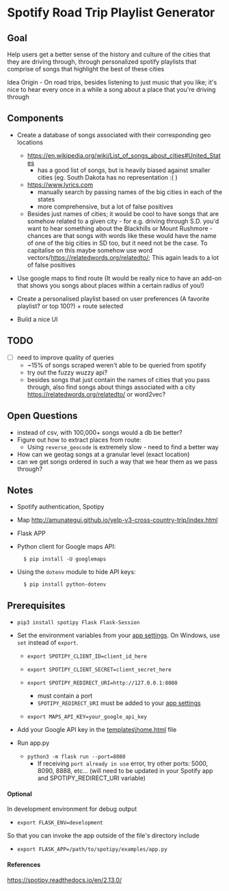 # Spotify Road Trip Playlist Generator

## Goal
Help users get a better sense of the history and culture of the cities that they are driving through, through personalized spotify playlists that comprise of songs that highlight the best of these cities


Idea Origin - On road trips, besides listening to just music that you like; it's nice to hear every once in a while a song about a place that you're driving through


## Components

* Create a database of songs associated with their corresponding geo locations 
   - https://en.wikipedia.org/wiki/List_of_songs_about_cities#United_States
      * has a good list of songs, but is heavily biased against smaller cities (eg. South Dakota has no representation :( )
   - https://www.lyrics.com
      * manually search by passing names of the big cities in each of the states
      * more comprehensive, but a lot of false positives
   - Besides just names of cities; it would be cool to have songs that are somehow related to a given city - for e.g. driving through S.D. you'd want to hear something about the Blackhills or Mount Rushmore - chances are that songs with words like these would have the name of one of the big cities in SD too, but it need not be the case. To capitalise on this maybe somehow use word vectors/https://relatedwords.org/relatedto/; This again leads to a lot of false positives

* Use google maps to find route (It would be really nice to have an add-on that shows you songs about places within a certain radius of you!)

* Create a personalised playlist based on user preferences (A favorite playlist? or top 100?) + route selected

* Build a nice UI
## TODO
* [ ] need to improve quality of queries
    * ~15% of songs scraped weren't able to be queried from spotify
    * try out the fuzzy wuzzy api?
    * besides songs that just contain the names of cities that you pass through, also find songs about things associated with a city
    https://relatedwords.org/relatedto/ or word2vec?

## Open Questions
* instead of csv, with 100,000+ songs would a db be better?
* Figure out how to extract places from route:
    * Using `reverse_geocode` is extremely slow - need to find a better way
* How can we geotag songs at a granular level (exact location)
* can we get songs ordered in such a way that we hear them as we pass through?

## Notes
* Spotify authentication, Spotipy

* Map
http://amunategui.github.io/yelp-v3-cross-country-trip/index.html

* Flask APP

* Python client for Google maps API: 

        $ pip install -U googlemaps

* Using the `dotenv` module to hide API keys:

        $ pip install python-dotenv

## Prerequisites

- `pip3 install spotipy Flask Flask-Session`
- Set the environment variables from your [app settings](https://developer.spotify.com/dashboard/applications). On Windows, use `set` instead of `export`.
    - `export SPOTIPY_CLIENT_ID=client_id_here`
    - `export SPOTIPY_CLIENT_SECRET=client_secret_here`

    - `export SPOTIPY_REDIRECT_URI=http://127.0.0.1:8080` 
        - must contain a port
        - `SPOTIPY_REDIRECT_URI` must be added to your [app settings](https://developer.spotify.com/dashboard/applications)
        
    - `export MAPS_API_KEY=your_google_api_key `

- Add your Google API key in the [templates\home.html](https://github.com/marcm97/Spotify-Road-Trip/blob/599a3d2d291890108833487c551a8dfbb11c830a/templates/home.html#L7) file
- Run app.py
    - `python3 -m flask run --port=8080`
        - If receiving `port already in use` error, try other ports: 5000, 8090, 8888, etc...
(will need to be updated in your Spotify app and SPOTIPY_REDIRECT_URI variable)

#### Optional

In development environment for debug output
- `export FLASK_ENV=development`

So that you can invoke the app outside of the file's directory include
- `export FLASK_APP=/path/to/spotipy/examples/app.py`

#### References
https://spotipy.readthedocs.io/en/2.13.0/

